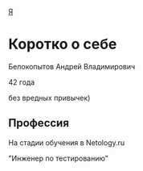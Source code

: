[Я](я.jpg)


# Коротко о себе #

Белокопытов Андрей Владимирович

42 года

без вредных привычек)

## Профессия ##

На стадии обучения в Netology.ru 

"Инженер по тестированию"



